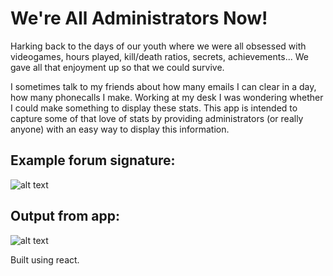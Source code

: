 # We're All Administrators Now!

Harking back to the days of our youth where we were all obsessed with videogames, hours played, kill/death ratios, secrets, achievements...
We gave all that enjoyment up so that we could survive.

I sometimes talk to my friends about how many emails I can clear in a day, how many phonecalls I make. Working at my desk I was wondering whether I could make something to display these stats. This app is intended to capture some of that love of stats by providing administrators (or really anyone) with an easy way to display this information.

## Example forum signature:

![alt text](http://mhkek.com/wp-content/uploads/2017/04/Forum_Signature_8.jpg "Example forum signatures for CounterStrike")

## Output from app:

![alt text](https://github.com/shtekhler/WereAllAdministratorsNow/blob/master/Screen%20Shot%202017-09-24%20at%2001.41.09.png "Example from app")

Built using react.
